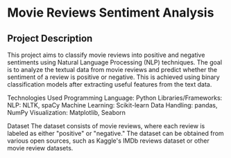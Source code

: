 # Movie Reviews Sentiment Analysis
## Project Description
This project aims to classify movie reviews into positive and negative sentiments using Natural Language Processing (NLP) techniques. The goal is to analyze the textual data from movie reviews and predict whether the sentiment of a review is positive or negative. This is achieved using binary classification models after extracting useful features from the text data.

Technologies Used
Programming Language: Python
Libraries/Frameworks:
NLP: NLTK, spaCy
Machine Learning: Scikit-learn
Data Handling: pandas, NumPy
Visualization: Matplotlib, Seaborn

Dataset
The dataset consists of movie reviews, where each review is labeled as either "positive" or "negative." The dataset can be obtained from various open sources, such as Kaggle's IMDb reviews dataset or other movie review datasets.
